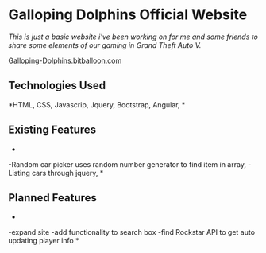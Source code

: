 # Galloping Dolphins Official Website

*This is just a basic website i've been working on for me and some friends to share some elements of our gaming in Grand Theft Auto V.*

[Galloping-Dolphins.bitballoon.com]()

## Technologies Used

*HTML, CSS, Javascrip, Jquery, Bootstrap, Angular, *



## Existing Features

*
-Random car picker uses random number generator to find item in array,
-Listing cars through jquery,
*




## Planned Features

*
-expand site
-add functionality to search box
-find Rockstar API to get auto updating player info
*
